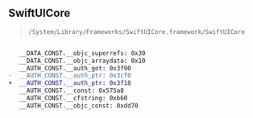 ## SwiftUICore

> `/System/Library/Frameworks/SwiftUICore.framework/SwiftUICore`

```diff

   __DATA_CONST.__objc_superrefs: 0x30
   __DATA_CONST.__objc_arraydata: 0x10
   __AUTH_CONST.__auth_got: 0x3f90
-  __AUTH_CONST.__auth_ptr: 0x3cf0
+  __AUTH_CONST.__auth_ptr: 0x3f18
   __AUTH_CONST.__const: 0x575a8
   __AUTH_CONST.__cfstring: 0xb60
   __AUTH_CONST.__objc_const: 0xdd70

```
